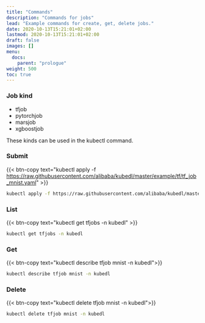 ```yaml
---
title: "Commands"
description: "Commands for jobs"
lead: "Example commands for create, get, delete jobs."
date: 2020-10-13T15:21:01+02:00
lastmod: 2020-10-13T15:21:01+02:00
draft: false
images: []
menu:
  docs:
    parent: "prologue"
weight: 500
toc: true
---
```

### Job kind
- tfjob
- pytorchjob
- marsjob
- xgboostjob

These kinds can be used in the kubectl command.

### Submit

{{< btn-copy text="kubectl apply -f https://raw.githubusercontent.com/alibaba/kubedl/master/example/tf/tf_job_mnist.yaml" >}}
```bash
kubectl apply -f https://raw.githubusercontent.com/alibaba/kubedl/master/example/tf/tf_job_mnist.yaml
```
### List

{{< btn-copy text="kubectl get tfjobs -n kubedl" >}}
```bash
kubectl get tfjobs -n kubedl
```

### Get

{{< btn-copy text="kubectl describe tfjob mnist -n kubedl">}}
```bash
kubectl describe tfjob mnist -n kubedl
```

### Delete

{{< btn-copy text="kubectl delete tfjob mnist -n kubedl">}}
```bash
kubectl delete tfjob mnist -n kubedl
```
